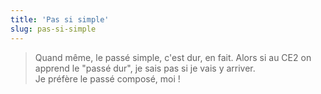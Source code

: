 ```yaml
---
title: 'Pas si simple'
slug: pas-si-simple
---
```


> Quand même, le passé simple, c'est dur, en fait. Alors si au CE2 on apprend le
> "passé dur", je sais pas si je vais y arriver.  
> Je préfère le passé composé, moi !
